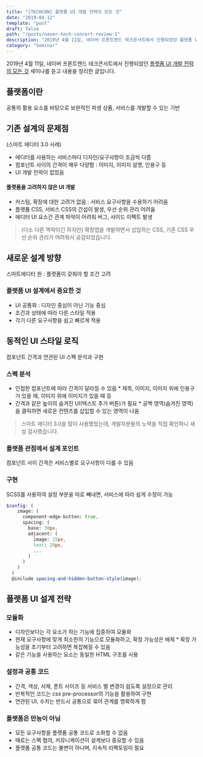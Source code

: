 ```yaml
---
title: "[TECHCON] 플랫폼 UI 개발 전략의 모든 것"
date: "2019-04-12"
template: "post"
draft: false
path: "/posts/naver-tech-concert-review-1"
description: "2019년 4월 11일, 네이버 프론트엔드 테크콘서트에서 진행되었던 플랫폼 UI 개발 전략의 모든 것세미나를 듣고 내용을 정리한 글입니다."
category: "Seminar"
---
```


2019년 4월 11일, 네이버 프론트엔드 테크콘서트에서 진행되었던 [플랫폼 UI 개발 전략의 모든 것](https://www.slideshare.net/NaverEngineering/naver-tech-concertfe2019-ui) 세미나를 듣고 내용을 정리한 글입니다.

## 플랫폼이란

공통의 활용 요소를 바탕으로 보완적인 파생 상품, 서비스를 개발할 수 있는 기반

## 기존 설계의 문제점

(스마트 에디터 3.0 사례)

- 에디터를 사용하는 서비스마다 디자인/요구사항이 조금씩 다름
- 컴포넌트 사이의 간격이 매우 다양함 : 이미지, 이미지 설명, 인용구 등
- UI 개발 전략이 없었음

#### 플랫폼을 고려하지 않은 UI 개발

- 커스텀, 확장에 대한 고려가 없음 : 서비스 요구사항을 수용하기 어려움
- 플랫폼 CSS, 서비스 CSS의 간섭이 발생, 우선 순위 관리 어려움
- 에디터 UI 요소간 관계 파악이 어려워 버그, 사이드 이펙트 발생

> (다소 다른 맥락이긴 하지만) 확장앱을 개발하면서 삽입하는 CSS, 기존 CSS 우선 순위 관리가 어려워서 공감되었습니다.

## 새로운 설계 방향

스마트에디터 원 : 플랫폼이 갖춰야 할 조건 고려

### 플랫폼 UI 설계에서 중요한 것

- UI 공통화 : 디자인 중심이 아닌 기능 중심
- 조건과 상태에 따라 다른 스타일 적용
- 각기 다른 요구사항을 쉽고 빠르게 적용

## 동적인 UI 스타일 로직

컴포넌트 간격과 연관된 UI 스펙 분석과 구현

### 스펙 분석

- 인접한 컴포넌트에 따라 간격이 달라질 수 있음 \* 제목, 이미지, 이미지 위에 인용구가 있을 때, 이미지 위에 이미지가 있을 때 등
- 간격과 같은 높이의 숨겨진 UI(텍스트 추가 버튼)가 필요 \* 공백 영역(숨겨진 영역)을 클릭하면 새로운 컨텐츠를 삽입할 수 있는 영역이 나옴

> 스마트 에디터 3.0을 많이 사용했었는데, 개발자분들의 노력을 직접 확인하니 새삼 감사했습니다.

### 플랫폼 관점에서 설계 포인트

컴포넌트 사이 간격은 서비스별로 요구사항이 다를 수 있음

### 구현

SCSS를 사용하여 설정 부분을 따로 빼내면, 서비스에 따라 쉽게 수정이 가능

```scss
$config: (
    image: (
      component-edge-button: true,
      spacing: (
        base: 30px,
        adjacent: (
          image: 15px,
          text: 20px,
          ...
        )
      )
    )
  )
  @include spacing-and-hidden-button-style(image);
```

## 플랫폼 UI 설계 전략

### 모듈화

- 디자인보다는 각 요소가 하는 기능에 집중하여 모듈화
- 현재 요구사항에 맞게 최소한의 기능으로 모듈화하고, 확장 가능성은 배제 \* 확장 가능성을 초기부터 고려하면 복잡해질 수 있음
- 같은 기능을 사용하는 요소는 동일한 HTML 구조를 사용

### 설정과 공통 코드

- 간격, 색상, 서체, 폰트 사이즈 등 서비스 별 변경이 쉽도록 설정으로 관리
- 반복적인 코드는 css pre-processor의 기능을 활용하여 구현
- 연관된 UI, 수치는 반드시 공통으로 묶어 관계를 명확하게 함

### 플랫폼은 만능이 아님

- 모든 요구사항을 플랫폼 공통 코드로 소화할 수 없음
- 때로는 스펙 협의, 커뮤니케이션이 설계보다 중요할 수 있음
- 플랫폼 공통 코드는 불변이 아니며, 지속적 리팩토링이 필요
